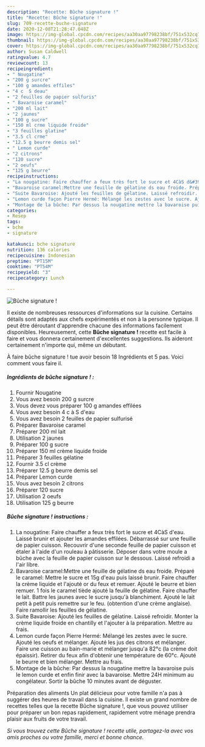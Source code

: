 ```yaml
---
description: "Recette: Bûche signature !"
title: "Recette: Bûche signature !"
slug: 709-recette-buche-signature
date: 2020-12-08T21:28:47.048Z
image: https://img-global.cpcdn.com/recipes/aa30aa97798238bf/751x532cq70/buche-signature-photo-principale-de-la-recette.jpg
thumbnail: https://img-global.cpcdn.com/recipes/aa30aa97798238bf/751x532cq70/buche-signature-photo-principale-de-la-recette.jpg
cover: https://img-global.cpcdn.com/recipes/aa30aa97798238bf/751x532cq70/buche-signature-photo-principale-de-la-recette.jpg
author: Susan Caldwell
ratingvalue: 4.7
reviewcount: 13
recipeingredient:
- " Nougatine"
- "200 g surcre"
- "100 g amandes effiles"
- "4 c  S deau"
- "2 feuilles de papier sulfuris"
- " Bavaroise caramel"
- "200 ml lait"
- "2 jaunes"
- "100 g sucre"
- "150 ml crme liquide froide"
- "3 feuilles glatine"
- "3.5 cl crme"
- "12.5 g beurre demis sel"
- " Lemon curde"
- "2 citrons"
- "120 sucre"
- "2 oeufs"
- "125 g beurre"
recipeinstructions:
- "La nougatine: Faire chauffer a feux très fort le sucre et 4CàS d&#39;eau. Laissé brunir et ajouter les amandes effilées. Débarrassé sur une feuille de papier cuisson. Recouvrir d&#39;une seconde feuille de papier cuisson et étaler à l&#39;aide d&#39;un rouleau à pâtisserie. Déposer dans votre moule a bûche avec la feuille de papier cuisson sur le dessous. Laissé refroidi a l&#39;air libre."
- "Bavaroise caramel:Mettre une feuille de gélatine ds eau froide. Préparé le caramel: Mettre le sucre et 15g d&#39;eau puis laissé brunir. Faire chauffer la crème liquide et l&#39;ajouté or du feux et remuer. Ajouté le beurre et bien remuer. 1 fois le caramel tiède ajouté la feuille de gélatine. Faire chauffer le lait. Battre les jaunes avec le sucre jusqu&#39;à blanchiment. Ajouté le lait petit à petit puis remettre sur le feu. (obtention d&#39;une crème anglaise). Faire ramollir les feuilles de gélatine."
- "Suite Bavaroise: Ajouté les feuilles de gélatine. Laissé refroidir. Monter la crème liquide froide en chantilly et l&#39;ajouter à la préparation. Mettre au frais."
- "Lemon curde façon Pierre Hermé: Mélangé les zestes avec le sucre. Ajouté les oeufs et mélanger. Ajouté les jus des citrons et mélanger. Faire une cuisson au bain-marie et mélanger jusqu&#39;a 82°c (la crème doit épaissir). Retirer du feux afin d&#39;obtenir une température de 60°c. Ajouté le beurre et bien mélanger. Mettre au frais."
- "Montage de la bûche: Par dessus la nougatine mettre la bavaroise puis le lemon curde et enfin finir avec la bavaroise. Mettre 24H minimum au congélateur. Sortir la bûche 10 minutes avant de déguster."
categories:
- Resep
tags:
- bche
- signature

katakunci: bche signature 
nutrition: 136 calories
recipecuisine: Indonesian
preptime: "PT15M"
cooktime: "PT54M"
recipeyield: "3"
recipecategory: Lunch

---
```



![Bûche signature !](https://img-global.cpcdn.com/recipes/aa30aa97798238bf/751x532cq70/buche-signature-photo-principale-de-la-recette.jpg)

Il existe de nombreuses ressources d'informations sur la cuisine. Certains détails sont adaptés aux chefs expérimentés et non à la personne typique. Il peut être déroutant d'apprendre chacune des informations facilement disponibles. Heureusement, cette <strong> Bûche signature ! </strong> recette est facile à faire et vous donnera certainement d'excellentes suggestions. Ils aideront certainement n'importe qui, même un débutant.

<!--inarticleads1-->

À faire bûche signature ! tue avoir besoin 18 Ingrédients et 5 pas. Voici comment vous faire il.

##### Ingrédients de bûche signature ! :

1. Fournir  Nougatine
1. Vous avez besoin 200 g surcre
1. Vous devez vous préparer 100 g amandes effilées
1. Vous avez besoin 4 c à S d&#39;eau
1. Vous avez besoin 2 feuilles de papier sulfurisé
1. Préparer  Bavaroise caramel
1. Préparer 200 ml lait
1. Utilisation 2 jaunes
1. Préparer 100 g sucre
1. Préparer 150 ml crème liquide froide
1. Préparer 3 feuilles gélatine
1. Fournir 3.5 cl crème
1. Préparer 12.5 g beurre demis sel
1. Préparer  Lemon curde
1. Vous avez besoin 2 citrons
1. Préparer 120 sucre
1. Utilisation 2 oeufs
1. Utilisation 125 g beurre




<!--inarticleads2-->

##### Bûche signature ! instructions :

1. La nougatine: Faire chauffer a feux très fort le sucre et 4CàS d&#39;eau. Laissé brunir et ajouter les amandes effilées. Débarrassé sur une feuille de papier cuisson. Recouvrir d&#39;une seconde feuille de papier cuisson et étaler à l&#39;aide d&#39;un rouleau à pâtisserie. Déposer dans votre moule a bûche avec la feuille de papier cuisson sur le dessous. Laissé refroidi a l&#39;air libre.
1. Bavaroise caramel:Mettre une feuille de gélatine ds eau froide. Préparé le caramel: Mettre le sucre et 15g d&#39;eau puis laissé brunir. Faire chauffer la crème liquide et l&#39;ajouté or du feux et remuer. Ajouté le beurre et bien remuer. 1 fois le caramel tiède ajouté la feuille de gélatine. Faire chauffer le lait. Battre les jaunes avec le sucre jusqu&#39;à blanchiment. Ajouté le lait petit à petit puis remettre sur le feu. (obtention d&#39;une crème anglaise). Faire ramollir les feuilles de gélatine.
1. Suite Bavaroise: Ajouté les feuilles de gélatine. Laissé refroidir. Monter la crème liquide froide en chantilly et l&#39;ajouter à la préparation. Mettre au frais.
1. Lemon curde façon Pierre Hermé: Mélangé les zestes avec le sucre. Ajouté les oeufs et mélanger. Ajouté les jus des citrons et mélanger. Faire une cuisson au bain-marie et mélanger jusqu&#39;a 82°c (la crème doit épaissir). Retirer du feux afin d&#39;obtenir une température de 60°c. Ajouté le beurre et bien mélanger. Mettre au frais.
1. Montage de la bûche: Par dessus la nougatine mettre la bavaroise puis le lemon curde et enfin finir avec la bavaroise. Mettre 24H minimum au congélateur. Sortir la bûche 10 minutes avant de déguster.




<!--inarticleads1-->

<p>
Préparation des aliments Un plat délicieux pour votre famille n'a pas à suggérer des heures de travail dans la cuisine. Il existe un grand nombre de recettes telles que la recette Bûche signature !, que vous pouvez utiliser pour préparer un bon repas rapidement, rapidement votre ménage prendra plaisir aux fruits de votre travail.
</p>

<p>
<i>Si vous trouvez cette Bûche signature ! recette utile, partagez-la avec vos amis proches ou votre famille, merci et bonne chance.</i>
</p>
